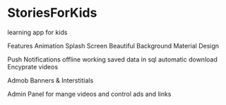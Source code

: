 # StoriesForKids
learning app for kids

Features
Animation Splash Screen
Beautiful Background
Material Design

Push Notifications
offline working saved data in sql
automatic download Encyprate videos

Admob Banners & Interstitials

Admin Panel for mange videos and control ads and links
